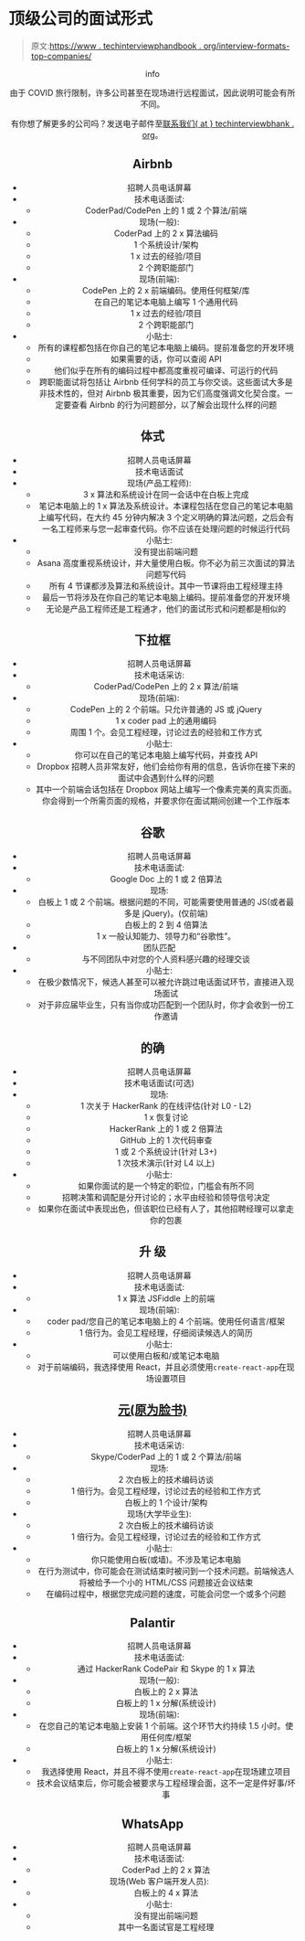 # 顶级公司的面试形式

> 原文:[https://www . techinterviewphandbook . org/interview-formats-top-companies/](https://www.techinterviewhandbook.org/interview-formats-top-companies/)

<header>info

由于 COVID 旅行限制，许多公司甚至在现场进行远程面试，因此说明可能会有所不同。

有你想了解更多的公司吗？发送电子邮件至[联系我们{ at } techinterviewbhank . org](mailto:contact@techinterviewhandbook.org)。

## Airbnb[](#airbnb "Direct link to heading")

*   招聘人员电话屏幕
*   技术电话面试:
    *   CoderPad/CodePen 上的 1 或 2 个算法/前端
*   现场(一般):
    *   CoderPad 上的 2 x 算法编码
    *   1 个系统设计/架构
    *   1 x 过去的经验/项目
    *   2 个跨职能部门
*   现场(前端):
    *   CodePen 上的 2 x 前端编码。使用任何框架/库
    *   在自己的笔记本电脑上编写 1 个通用代码
    *   1 x 过去的经验/项目
    *   2 个跨职能部门
*   小贴士:
    *   所有的课程都包括在你自己的笔记本电脑上编码。提前准备您的开发环境
    *   如果需要的话，你可以查阅 API
    *   他们似乎在所有的编码过程中都高度重视可编译、可运行的代码
    *   跨职能面试将包括让 Airbnb 任何学科的员工与你交谈。这些面试大多是非技术性的，但对 Airbnb 极其重要，因为它们高度强调文化契合度。一定要查看 Airbnb 的行为问题部分，以了解会出现什么样的问题

## 体式[](#asana "Direct link to heading")

*   招聘人员电话屏幕
*   技术电话面试
*   现场(产品工程师):
    *   3 x 算法和系统设计在同一会话中在白板上完成
    *   笔记本电脑上的 1 x 算法及系统设计。本课程包括在您自己的笔记本电脑上编写代码，在大约 45 分钟内解决 3 个定义明确的算法问题，之后会有一名工程师来与您一起审查代码。你不应该在处理问题的时候运行代码
*   小贴士:
    *   没有提出前端问题
    *   Asana 高度重视系统设计，并大量使用白板。你不必为前三次面试的算法问题写代码
    *   所有 4 节课都涉及算法和系统设计。其中一节课将由工程经理主持
    *   最后一节将涉及在你自己的笔记本电脑上编码。提前准备您的开发环境
    *   无论是产品工程师还是工程通才，他们的面试形式和问题都是相似的

## 下拉框[](#dropbox "Direct link to heading")

*   招聘人员电话屏幕
*   技术电话采访:
    *   CoderPad/CodePen 上的 2 x 算法/前端
*   现场(前端):
    *   CodePen 上的 2 个前端。只允许普通的 JS 或 jQuery
    *   1 x coder pad 上的通用编码
    *   周围 1 个。会见工程经理，讨论过去的经验和工作方式
*   小贴士:
    *   你可以在自己的笔记本电脑上编写代码，并查找 API
    *   Dropbox 招聘人员非常友好，他们会给你有用的信息，告诉你在接下来的面试中会遇到什么样的问题
    *   其中一个前端会话包括在 Dropbox 网站上编写一个像素完美的真实页面。你会得到一个所需页面的规格，并要求你在面试期间创建一个工作版本

## 谷歌[](#google "Direct link to heading")

*   招聘人员电话屏幕
*   技术电话面试:
    *   Google Doc 上的 1 或 2 倍算法
*   现场:
    *   白板上 1 或 2 个前端。根据问题的不同，可能需要使用普通的 JS(或者最多是 jQuery)。(仅前端)
    *   白板上的 2 到 4 倍算法
    *   1 x 一般认知能力、领导力和“谷歌性”。
*   团队匹配
    *   与不同团队中对您的个人资料感兴趣的经理交谈
*   小贴士:
    *   在极少数情况下，候选人甚至可以被允许跳过电话面试环节，直接进入现场面试
    *   对于非应届毕业生，只有当你成功匹配到一个团队时，你才会收到一份工作邀请

## 的确[](#indeed "Direct link to heading")

*   招聘人员电话屏幕
*   技术电话面试(可选)
*   现场:
    *   1 次关于 HackerRank 的在线评估(针对 L0 - L2)
    *   1 x 恢复讨论
    *   HackerRank 上的 1 或 2 倍算法
    *   GitHub 上的 1 次代码审查
    *   1 或 2 个系统设计(针对 L3+)
    *   1 次技术演示(针对 L4 以上)
*   小贴士:
    *   如果你面试的是一个特定的职位，门槛会有所不同
    *   招聘决策和调配是分开讨论的；水平由经验和领导信号决定
    *   如果你在面试中表现出色，但该职位已经有人了，其他招聘经理可以拿走你的包裹

## 升 [](#lyft "Direct link to heading") 级

*   招聘人员电话屏幕
*   技术电话面试:
    *   1 x 算法 JSFiddle 上的前端
*   现场(前端):
    *   coder pad/您自己的笔记本电脑上的 4 个前端。使用任何语言/框架
    *   1 倍行为。会见工程经理，仔细阅读候选人的简历
*   小贴士:
    *   可以使用白板和/或笔记本电脑
    *   对于前端编码，我选择使用 React，并且必须使用`create-react-app`在现场设置项目

## [元(原为脸书)](#meta-previously-facebook "Direct link to heading")

*   招聘人员电话屏幕
*   技术电话采访:
    *   Skype/CoderPad 上的 1 或 2 个算法/前端
*   现场:
    *   2 次白板上的技术编码访谈
    *   1 倍行为。会见工程经理，讨论过去的经验和工作方式
    *   白板上的 1 个设计/架构
*   现场(大学毕业生):
    *   2 次白板上的技术编码访谈
    *   1 倍行为。会见工程经理，讨论过去的经验和工作方式
*   小贴士:
    *   你只能使用白板(或墙)。不涉及笔记本电脑
    *   在行为测试中，你可能会在测试结束时被问到一个技术问题。前端候选人将被给予一个小的 HTML/CSS 问题接近会议结束
    *   在编码过程中，根据您完成问题的速度，可能会问您一个或多个问题

## Palantir[](#palantir "Direct link to heading")

*   招聘人员电话屏幕
*   技术电话面试:
    *   通过 HackerRank CodePair 和 Skype 的 1 x 算法
*   现场(一般):
    *   白板上的 2 x 算法
    *   白板上的 1 x 分解(系统设计)
*   现场(前端):
    *   在您自己的笔记本电脑上安装 1 个前端。这个环节大约持续 1.5 小时。使用任何库/框架
    *   白板上的 1 x 分解(系统设计)
*   小贴士:
    *   我选择使用 React，并且不得不使用`create-react-app`在现场建立项目
    *   技术会议结束后，你可能会被要求与工程经理会面，这不一定是件好事/坏事

## WhatsApp[](#whatsapp "Direct link to heading")

*   招聘人员电话屏幕
*   技术电话面试:
    *   CoderPad 上的 2 x 算法
*   现场(Web 客户端开发人员):
    *   白板上的 4 x 算法
*   小贴士:
    *   没有提出前端问题
    *   其中一名面试官是工程经理

</header>